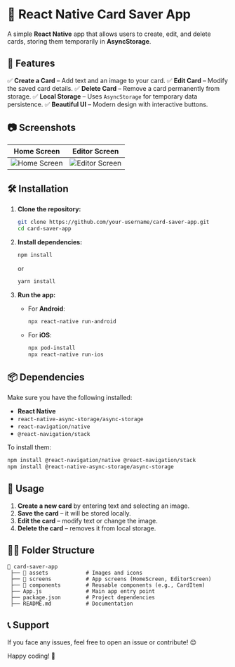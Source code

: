 # 📌 React Native Card Saver App

A simple **React Native** app that allows users to create, edit, and delete cards, storing them temporarily in **AsyncStorage**.

## 🚀 Features

✅ **Create a Card** – Add text and an image to your card.
✅ **Edit Card** – Modify the saved card details.
✅ **Delete Card** – Remove a card permanently from storage.
✅ **Local Storage** – Uses `AsyncStorage` for temporary data persistence.
✅ **Beautiful UI** – Modern design with interactive buttons.

## 📷 Screenshots

| Home Screen | Editor Screen |
|------------|--------------|
| ![Home Screen](assets/home_screen.png) | ![Editor Screen](assets/editor_screen.png) |

## 🛠 Installation

1. **Clone the repository:**
   ```bash
   git clone https://github.com/your-username/card-saver-app.git
   cd card-saver-app
   ```

2. **Install dependencies:**
   ```bash
   npm install
   ```
   or
   ```bash
   yarn install
   ```

3. **Run the app:**
   - For **Android**:
     ```bash
     npx react-native run-android
     ```
   - For **iOS**:
     ```bash
     npx pod-install
     npx react-native run-ios
     ```

## 📦 Dependencies

Make sure you have the following installed:
- **React Native**
- `react-native-async-storage/async-storage`
- `react-navigation/native`
- `@react-navigation/stack`

To install them:
```bash
npm install @react-navigation/native @react-navigation/stack
npm install @react-native-async-storage/async-storage
```

## 📜 Usage

1. **Create a new card** by entering text and selecting an image.
2. **Save the card** – it will be stored locally.
3. **Edit the card** – modify text or change the image.
4. **Delete the card** – removes it from local storage.

## 👨‍💻 Folder Structure
```
📂 card-saver-app
 ├── 📂 assets            # Images and icons
 ├── 📂 screens           # App screens (HomeScreen, EditorScreen)
 ├── 📂 components        # Reusable components (e.g., CardItem)
 ├── App.js              # Main app entry point
 ├── package.json        # Project dependencies
 ├── README.md           # Documentation
```

## 📞 Support
If you face any issues, feel free to open an issue or contribute! 😊

Happy coding! 🚀

